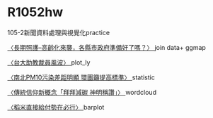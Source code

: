 # R1052hw
105-2新聞資料處理與視覺化practice



<a href="https://b02607055.github.io/R1052hw/LTCTaiwan/LTCTaiwan.html" target="_blank"  title="〈長期照護–高齡化來襲，各縣市政府準備好了嗎？〉
">〈長期照護–高齡化來襲，各縣市政府準備好了嗎？〉
</a>join data+ ggmap

<a href="https://b02607055.github.io/R1052hw/plotly_NTUteacher/plotly_ntuteacher_html.html" target="_blank"  title="〈台大助教裁員風波〉
">〈台大助教裁員風波〉
</a>plot_ly

<a href="https://b02607055.github.io/R1052hw/statistic/HW3.html" target="_blank"  title="〈〈南北PM10污染差距明顯 環團籲提高標準〉
">〈南北PM10污染差距明顯 環團籲提高標準〉
</a>statistic</p>

<a href="https://jimmmmmmmmmmm.github.io/Rprogram/RfinalProject/Rfinalproject_edit.html" target="_blank"  title="〈傳統信仰新概念「拜拜減碳 神明稱讚」〉
">〈傳統信仰新概念「拜拜減碳 神明稱讚」〉
</a>wordcloud</p>

<a href="https://b02607055.github.io/R1052hw/barplot_rice/HW1.html" target="_blank"  title="〈稻米直接給付勢在必行〉
">〈稻米直接給付勢在必行〉
</a>barplot</p>


